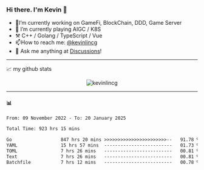 ### Hi there. I'm Kevin 👋

- 🔭I’m currently working on GameFi, BlockChain, DDD, Game Server
- 🌱 I’m currently playing AIGC / K8S
-   :hammer_and_pick: C++ / Golang / TypeScript / Vue
- 📫How to reach me: [@kevinlincg](https://twitter.com/kevinlincg) 
-   :thought_balloon: Ask me anything at [Discussions](https://github.com/kevinlincg/kevinlincg/issues/new)!

---

📈 my github stats

<p align="center"> <img src="https://github-readme-stats-ouuan.vercel.app/api?username=kevinlincg&theme=dark&show_icons=true&count_private=true" alt="kevinlincg" />

---

#### :bar_chart: 

<!--START_SECTION:waka-->

```txt
From: 09 November 2022 - To: 20 January 2025

Total Time: 923 hrs 15 mins

Go                  847 hrs 20 mins >>>>>>>>>>>>>>>>>>>>>>>--   91.78 %
YAML                15 hrs 57 mins  -------------------------   01.73 %
TOML                7 hrs 26 mins   -------------------------   00.81 %
Text                7 hrs 26 mins   -------------------------   00.81 %
Batchfile           7 hrs 12 mins   -------------------------   00.78 %
```

<!--END_SECTION:waka-->
